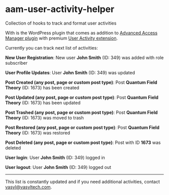 # aam-user-activity-helper
Collection of hooks to track and format user activities

With is the WordPress plugin that comes as addition to [Advanced Access Manager plugin](https://wordpress.org/plugins/advanced-access-manager/) with premium [User Activity extension](https://aamplugin.com/help/aam-user-activity-extension).

Currently you can track next list of activities:

**New User Registration**: New user **John Smith** (ID: 349) was added with role subscriber

**User Profile Updates**: User **John Smith** (ID: 349) was updated

**Post Created (any post, page or custom post type)**: Post **Quantum Field Theory** (ID: 1673) has been created

**Post Updated (any post, page or custom post type)**: Post **Quantum Field Theory** (ID: 1673) has been updated

**Post Trashed (any post, page or custom post type)**: Post **Quantum Field Theory** (ID: 1673) was moved to trash

**Post Restored (any post, page or custom post type)**: Post **Quantum Field Theory** (ID: 1673) was restored

**Post Deleted (any post, page or custom post type)**: Post with ID **1673** was deleted

**User login**: User **John Smith** (ID: 349) logged in

**User logout**: User **John Smith** (ID: 349) logged out

----

This list is constantly updated and if you need additional activities, contact vasyl@vasyltech.com. 
